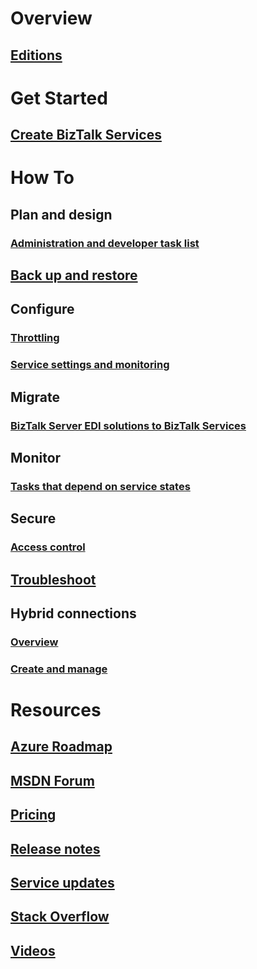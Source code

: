 # Overview
## [Editions](biztalk-editions-feature-chart.md)

# Get Started
## [Create BizTalk Services](biztalk-provision-services.md)

# How To
## Plan and design
### [Administration and developer task list](biztalk-services-administration-and-development-task-list.md)
## [Back up and restore](biztalk-backup-restore.md)
## Configure
### [Throttling](biztalk-throttling-thresholds.md)
### [Service settings and monitoring](biztalk-dashboard-monitor-scale-tabs.md)
## Migrate
### [BizTalk Server EDI solutions to BizTalk Services](biztalk-migrating-to-edi-guide.md)
## Monitor
### [Tasks that depend on service states](biztalk-service-state-chart.md)
## Secure
### [Access control](biztalk-issuer-name-issuer-key.md)
## [Troubleshoot](biztalk-troubleshoot-using-ops-logs.md)
## Hybrid connections
### [Overview](integration-hybrid-connection-overview.md)
### [Create and manage](integration-hybrid-connection-create-manage.md)

# Resources
## [Azure Roadmap](https://azure.microsoft.com/roadmap/)
## [MSDN Forum](https://social.msdn.microsoft.com/Forums/en-US/home?forum=azurebiztalksvcs)
## [Pricing](https://azure.microsoft.com/pricing/details/biztalk-services/)
## [Release notes](biztalk-release-notes.md)
## [Service updates](https://azure.microsoft.com/updates/?product=biztalk-services)
## [Stack Overflow](http://stackoverflow.com/questions/tagged/biztalk-services)
## [Videos](https://azure.microsoft.com/documentation/videos/index/?services=biztalk-services)
